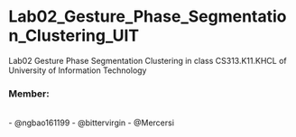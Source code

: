 # Lab02_Gesture_Phase_Segmentation_Clustering_UIT
Lab02 Gesture Phase Segmentation Clustering in class CS313.K11.KHCL of University of Information Technology

<h3>Member:</h3><br>
- @ngbao161199
- @bittervirgin
- @Mercersi

